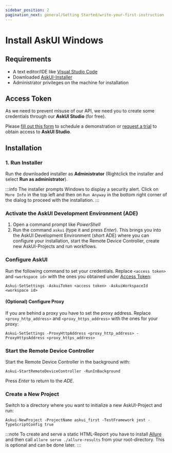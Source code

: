 ```yaml
---
sidebar_position: 2
pagination_next: general/Getting Started/write-your-first-instruction
---
```


# Install AskUI Windows

## Requirements

- A text editor/IDE like [Visual Studio Code](https://code.visualstudio.com/)
- Downloaded [AskUI-Installer](https://files.askui.com/releases/Installer/24.01.01/askui-full-installer.exe)
- Administrator privileges on the machine for installation

## Access Token

As we need to prevent misuse of our API, we need you to create some credentials through our __AskUI Studio__ (for free).

Please [fill out this form](https://xa5a040gvfz.typeform.com/to/Ndh2NkV6) to schedule a demonstration or [request a trial](https://xa5a040gvfz.typeform.com/to/IHdr0qY5) to obtain access to __AskUI Studio__.

## Installation

### 1. Run Installer
Run the downloaded installer as **Administrator** (Rightclick the installer and select **Run as administrator**).

:::info
The installer prompts Windows to display a security alert. Click on `More Info` in the top left and then on `Run Anyway` in the bottom right corner of the dialog to proceed with the installation.
:::

### Activate the AskUI Development Environment (ADE)
1. Open a command prompt like *PowerShell*
2. Run the command `askui` (type it and press _Enter_). This brings you into the AskUI Development Environment (short ADE) where you can configure your installation, start the Remote Device Controller, create new AskUI-Projects and run workflows.

### Configure AskUI
Run the following command to set your credentials. Replace `<access token>` and `<workspace id>` with the ones you obtained under [Access Token](#access-token):

```shell
Askui-SetSettings -AskuiToken <access token> -AskuiWorkspaceId <workspace id>
```

#### (Optional) Configure Proxy
If you are behind a proxy you have to set the proxy address. Replace `<proxy_http_address>` and `<proxy_https_address>` with the ones for your proxy:

```shell
Askui-SetSettings -ProxyHttpAddress <proxy_http_address> -ProxyHttpsAddress <proxy_https_address>
```

### Start the Remote Device Controller
Start the Remote Device Controller in the background with:

```shell
Askui-StartRemoteDeviceController -RunInBackground
```

Press _Enter_ to return to the _ADE_.

### Create a New Project
Switch to a directory where you want to initialize a new AskUI-Project and run:

```shell
Askui-NewProject -ProjectName askui_first -TestFramework jest -TypeScriptConfig true
```

:::note
To create and serve a static HTML-Report you have to install [Allure](https://github.com/allure-framework/allure2#download) and then call `allure serve ./allure-results` from your root-directory. This is optional and can be done later.
:::
